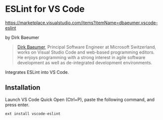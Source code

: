 # ESLint for VS Code

https://marketplace.visualstudio.com/items?itemName=dbaeumer.vscode-eslint

by Dirk Baeumer

> [Dirk Baeumer](https://accounts.eclipse.org/users/dbumer), Principal Software Engineer at Microsoft Switzerland, works on Visual Studio Code and web-based programming editors. He enjoys programming with a strong interest in agile software development as well as de-integrated development environments. 

Integrates ESLint into VS Code.

## Installation

Launch VS Code Quick Open (Ctrl+P), paste the following command, and press enter.

```
ext install vscode-eslint
```